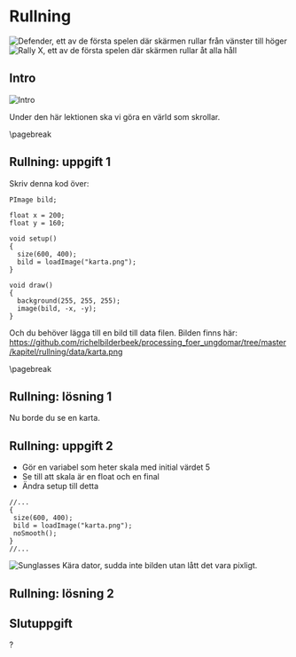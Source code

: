 # Rullning

![Defender, ett av de första spelen där skärmen rullar från vänster till höger](Defender.jpg)
![Rally X, ett av de första spelen där skärmen rullar åt alla håll](rally_x.gif)

## Intro

![Intro](Scrollen_Intro.png)

Under den här lektionen ska vi göra en värld som skrollar.

\pagebreak

## Rullning: uppgift 1

Skriv denna kod över:
```processing
PImage bild;

float x = 200;
float y = 160;

void setup() 
{
  size(600, 400);
  bild = loadImage("karta.png");
}

void draw() 
{
  background(255, 255, 255);
  image(bild, -x, -y);
}
```

Och du behöver lägga till en bild till data filen.
Bilden finns här: https://github.com/richelbilderbeek/processing_foer_ungdomar/tree/master/kapitel/rullning/data/karta.png

\pagebreak

## Rullning: lösning 1

Nu borde du se en karta.

## Rullning: uppgift 2

 * Gör en variabel som heter skala med initial värdet 5
 * Se till att skala är en float och en final
 * Ändra setup till detta
 ```processing
 //...
{
  size(600, 400);
  bild = loadImage("karta.png");
  noSmooth();
}
//...
```
![Sunglasses](EmojiSmiley.png) Kära dator, sudda inte bilden utan lått det vara pixligt.

## Rullning: lösning 2



## Slutuppgift

?